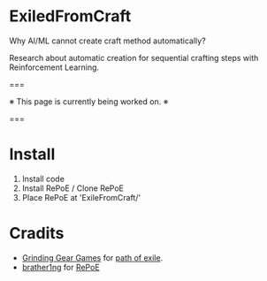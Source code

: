 # ExiledFromCraft
Why AI/ML cannot create craft method automatically?

Research about automatic creation for sequential crafting steps with Reinforcement Learning.

===


※ This page is currently being worked on. ※


===

# Install
1. Install code
2. Install RePoE / Clone RePoE
3. Place RePoE at 'ExileFromCraft/'


# Cradits
* [Grinding Gear Games](https://www.grindinggear.com/) for [path of exile](https://www.pathofexile.com/).
* [brather1ng](https://github.com/brather1ng) for [RePoE](https://github.com/brather1ng/RePoE)
